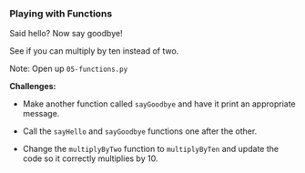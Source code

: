 ### Playing with Functions

Said hello? Now say goodbye!

See if you can multiply by ten instead of two.

Note:
Open up `05-functions.py`

**Challenges:**

- Make another function called `sayGoodbye` and have it print an appropriate message.

- Call the `sayHello` and `sayGoodbye` functions one after the other.

- Change the `multiplyByTwo` function to `multiplyByTen` and update the code so it correctly multiplies by 10.

